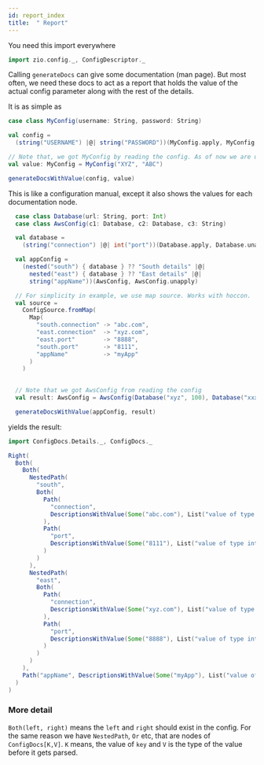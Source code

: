```yaml
---
id: report_index
title:  " Report"
---
```


You need this import everywhere

```scala mdoc:silent
import zio.config._, ConfigDescriptor._

```

Calling `generateDocs` can give some documentation (man page).
But most often, we need these docs to act as a report that holds the value of the actual config parameter
along with the rest of the details. 

It is as simple as 

```scala mdoc:silent
case class MyConfig(username: String, password: String)

val config = 
  (string("USERNAME") |@| string("PASSWORD"))(MyConfig.apply, MyConfig.unapply)

// Note that, we got MyConfig by reading the config. As of now we are using a constant
val value: MyConfig = MyConfig("XYZ", "ABC")   

generateDocsWithValue(config, value)
```

This is like a configuration manual, except it also shows the values for each documentation node.

```scala mdoc:silent
  case class Database(url: String, port: Int)
  case class AwsConfig(c1: Database, c2: Database, c3: String)

  val database =
    (string("connection") |@| int("port"))(Database.apply, Database.unapply)

  val appConfig =
    (nested("south") { database } ?? "South details" |@|
      nested("east") { database } ?? "East details" |@|
      string("appName"))(AwsConfig, AwsConfig.unapply)

  // For simplicity in example, we use map source. Works with hoccon.
  val source =
    ConfigSource.fromMap(
      Map(
        "south.connection" -> "abc.com",
        "east.connection"  -> "xyz.com",
        "east.port"        -> "8888",
        "south.port"       -> "8111",
        "appName"          -> "myApp"
      )
    )

 
  // Note that we got AwsConfig from reading the config
  val result: AwsConfig = AwsConfig(Database("xyz", 100), Database("xxx", 111), "MyApp")

  generateDocsWithValue(appConfig, result)
```

yields the result:

```scala mdoc:silent
import ConfigDocs.Details._, ConfigDocs._

Right(
  Both(
    Both(
      NestedPath(
        "south",
        Both(
          Path(
            "connection",
            DescriptionsWithValue(Some("abc.com"), List("value of type string", "South details"))
          ),
          Path(
            "port",
            DescriptionsWithValue(Some("8111"), List("value of type int", "South details"))
          )
        )
      ),
      NestedPath(
        "east",
        Both(
          Path(
            "connection",
            DescriptionsWithValue(Some("xyz.com"), List("value of type string", "East details"))
          ),
          Path(
            "port",
            DescriptionsWithValue(Some("8888"), List("value of type int", "East details"))
          )
        )
      )
    ),
    Path("appName", DescriptionsWithValue(Some("myApp"), List("value of type string")))
  )
)
```

### More detail
`Both(left, right)` means the `left` and `right` should exist in the config. For the same reason we have
`NestedPath`, `Or` etc, that are nodes of `ConfigDocs[K,V]`. `K` means, the value of `key` and `V` is
the type of the value before it gets parsed.
